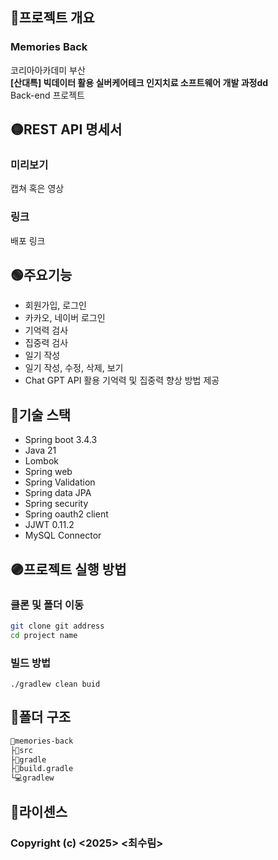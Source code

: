 ## 🔴프로젝트 개요
### Memories Back
코리아아카데미 부산  
**[산대특] 빅데이터 활용 실버케어테크 인지치료
소프트웨어 개발 과정dd**  
Back-end 프로젝트

## 🟡REST API 명세서
### 미리보기
캡쳐 혹은 영상
### 링크
배포 링크

## 🟢주요기능
- 회원가입, 로그인
- 카카오, 네이버 로그인
- 기억력 검사
- 집중력 검사
- 일기 작성
- 일기 작성, 수정, 삭제, 보기
- Chat GPT API 활용 기억력 및 집중력 향상 방법 제공

## 🔵기술 스택
- Spring boot 3.4.3
- Java 21
- Lombok
- Spring web
- Spring Validation
- Spring data JPA
- Spring security
- Spring oauth2 client
- JJWT 0.11.2
- MySQL Connector

## 🟣프로젝트 실행 방법
### 클론 및 폴더 이동
```bash
git clone git address
cd project name
```

### 빌드 방법
```
./gradlew clean buid
```

## 📁폴더 구조
```md
📂memories-back                                                                                                                                                                                                                                                                                                                                                                                                       
├📂src
├📂gradle
├📃build.gradle
└💻gradlew
```

## 📑라이센스
### Copyright (c) <2025> <최수림>
